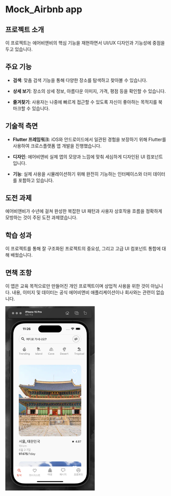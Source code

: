 # Mock_Airbnb app

## 프로젝트 소개

이 프로젝트는 에어비앤비의 핵심 기능을 재현하면서 UI/UX 디자인과 기능성에 중점을 두고 있습니다.

## 주요 기능

- **검색**: 맞춤 검색 기능을 통해 다양한 장소를 탐색하고 찾아볼 수 있습니다.

- **상세 보기**: 장소의 상세 정보, 아름다운 이미지, 가격, 평점 등을 확인할 수 있습니다.

- **즐겨찾기**: 사용자는 나중에 빠르게 접근할 수 있도록 자신이 좋아하는 목적지를 북마크할 수 있습니다.

## 기술적 측면

- **Flutter 프레임워크**: iOS와 안드로이드에서 일관된 경험을 보장하기 위해 Flutter를 사용하여 크로스플랫폼 앱 개발을 진행했습니다.

- **디자인**: 에어비앤비 실제 앱의 모양과 느낌에 맞춰 세심하게 디자인된 UI 컴포넌트입니다.

- **기능**: 실제 사용을 시뮬레이션하기 위해 완전히 기능하는 인터페이스와 더미 데이터를 포함하고 있습니다.

## 도전 과제

에어비앤비가 수년에 걸쳐 완성한 복잡한 UI 패턴과 사용자 상호작용 흐름을 정확하게 모방하는 것이 주된 도전 과제였습니다.

## 학습 성과

이 프로젝트를 통해 잘 구조화된 프로젝트의 중요성, 그리고 고급 UI 컴포넌트 통합에 대해 배웠습니다.

## 면책 조항

이 앱은 교육 목적으로만 만들어진 개인 프로젝트이며 상업적 사용을 위한 것이 아닙니다. 내용, 이미지 및 데이터는 공식 에어비앤비 애플리케이션이나 회사와는 관련이 없습니다.


<img src="airbnbMock/assets/images/airbnb_main_screen.png" alt="AIbudget Main Screen" width="280">

